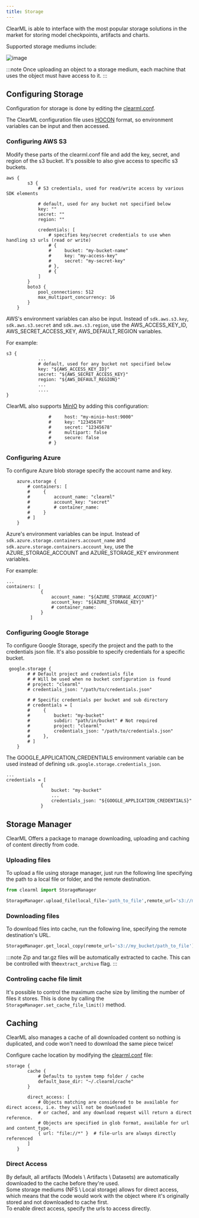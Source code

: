 ```yaml
---
title: Storage
---
```



ClearML is able to interface with the most popular storage solutions in the market for storing model checkpoints, artifacts
and charts.

Supported storage mediums include:

![image](../../static/icons/ClearML_Supported_Storage--on-light.png)

:::note
Once uploading an object to a storage medium, each machine that uses the object must have access to it.
:::

## Configuring Storage

Configuration for storage is done by editing the [clearml.conf](../configs/clearml_conf.md).

The ClearML configuration file uses [HOCON](https://github.com/lightbend/config/blob/main/HOCON.md) format, 
so environment variables can be input and then accessed.

### Configuring AWS S3

Modify these parts of the clearml.conf file and add the key, secret, and region of the s3 bucket.
It's possible to also give access to specific s3 buckets.
```
aws {
        s3 {
            # S3 credentials, used for read/write access by various SDK elements

            # default, used for any bucket not specified below
            key: ""
            secret: ""
            region: ""

            credentials: [
                # specifies key/secret credentials to use when handling s3 urls (read or write)
                # {
                #     bucket: "my-bucket-name"
                #     key: "my-access-key"
                #     secret: "my-secret-key"
                # },
                # {
            ]
        }
        boto3 {
            pool_connections: 512
            max_multipart_concurrency: 16
        }
    }
```

AWS's environment variables can also be input.  Instead of `sdk.aws.s3.key`, `sdk.aws.s3.secret` and `sdk.aws.s3.region`, 
use the AWS_ACCESS_KEY_ID, AWS_SECRET_ACCESS_KEY, AWS_DEFAULT_REGION variables.

For example: 
```
s3 {
            ...
            # default, used for any bucket not specified below
            key: "${AWS_ACCESS_KEY_ID}"
            secret: "${AWS_SECRET_ACCESS_KEY}"
            region: "${AWS_DEFAULT_REGION}"
            ...
            ....
}
``` 

ClearML also supports [MinIO](https://github.com/minio/minio) by adding this configuration:
```
                #     host: "my-minio-host:9000"
                #     key: "12345678"
                #     secret: "12345678"
                #     multipart: false
                #     secure: false
                # }
```


### Configuring Azure
To configure Azure blob storage specify the account name and key.

```
    azure.storage {
        # containers: [
        #     {
        #         account_name: "clearml"
        #         account_key: "secret"
        #         # container_name:
        #     }
        # ]
    }
```

Azure's environment variables can be input. Instead of `sdk.azure.storage.containers.account_name`
and `sdk.azure.storage.containers.account_key`, use the AZURE_STORAGE_ACCOUNT and AZURE_STORAGE_KEY environment variables.

For example:
```
...
containers: [
             {
                 account_name: "${AZURE_STORAGE_ACCOUNT}"
                 account_key: "${AZURE_STORAGE_KEY}"
                 # container_name:
             }
         ]
```

### Configuring Google Storage
To configure Google Storage, specify the project and the path to the credentials json file.
It's also possible to specify credentials for a specific bucket.

```
 google.storage {
        # # Default project and credentials file
        # # Will be used when no bucket configuration is found
        # project: "clearml"
        # credentials_json: "/path/to/credentials.json"

        # # Specific credentials per bucket and sub directory
        # credentials = [
        #     {
        #         bucket: "my-bucket"
        #         subdir: "path/in/bucket" # Not required
        #         project: "clearml"
        #         credentials_json: "/path/to/credentials.json"
        #     },
        # ]
    }
```

The GOOGLE_APPLICATION_CREDENTIALS environment variable can be used instead of defining `sdk.google.storage.credentials_json`.
```
...
credentials = [
             {
                 bucket: "my-bucket"
                 ...
                 credentials_json: "${GOOGLE_APPLICATION_CREDENTIALS}"
             }

```

## Storage Manager

ClearML Offers a package to manage downloading, uploading and caching of content directly from code.

### Uploading files
To upload a file using storage manager, just run the following line specifying the path to a local file or folder, and the
remote destination.
```python
from clearml import StorageManager

StorageManager.upload_file(local_file='path_to_file',remote_url='s3://my_bucket')
```


### Downloading files
To download files into cache, run the following line, specifying the remote destination's URL.
```python
StorageManager.get_local_copy(remote_url='s3://my_bucket/path_to_file')
```

:::note
Zip and tar.gz files will be automatically extracted to cache. This can be controlled with the`extract_archive` flag.
:::

### Controling cache file limit
It's possible to control the maximum cache size by limiting the number of files it stores.
This is done by calling the ```StorageManager.set_cache_file_limit()``` method.

## Caching
ClearML also manages a cache of all downloaded content so nothing is duplicated, and code won't need to download the same
piece twice!

Configure cache location by modifying the [clearml.conf](../configs/clearml_conf.md) file:

```
storage {
        cache {
            # Defaults to system temp folder / cache
            default_base_dir: "~/.clearml/cache"
        }

        direct_access: [
            # Objects matching are considered to be available for direct access, i.e. they will not be downloaded
            # or cached, and any download request will return a direct reference.
            # Objects are specified in glob format, available for url and content_type.
            { url: "file://*" }  # file-urls are always directly referenced
        ]
    }
```

### Direct Access
By default, all artifacts (Models \ Artifacts \ Datasets) are automatically downloaded to the cache before they're used.<br/>
Some storage mediums (NFS \ Local storage) allows for direct access,
which means that the code would work with the object where it's originally stored and not downloaded to cache first.<br/>
To enable direct access, specify the urls to access directly.

